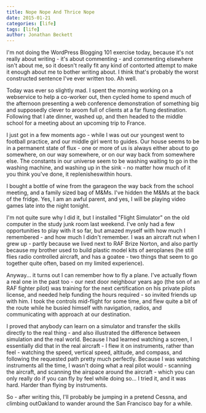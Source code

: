 ```yaml
---
title: Nope Nope And Thrice Nope
date: 2015-01-21
categories: [life]
tags: [life]
author: Jonathan Beckett
---
```


I'm not doing the WordPress Blogging 101 exercise today, because it's not really about writing - it's about commenting - and commenting elsewhere isn't about me, so it doesn't really fit any kind of contorted attempt to make it enough about me to bother writing about. I think that's probably the worst constructed sentence I've ever written too. Ah well.

Today was ever so slightly mad. I spent the morning working on a webservice to help a co-worker out, then cycled home to spend much of the afternoon presenting a web conference demonstration of something big and supposedly clever to aroom full of clients at a far flung destination. Following that I ate dinner, washed up, and then headed to the middle school for a meeting about an upcoming trip to France.

I just got in a few moments ago - while I was out our youngest went to football practice, and our middle girl went to guides. Our house seems to be in a permanent state of flux - one or more of us is always either about to go somewhere, on our way somewhere, or on our way back from somewhere else. The constants in our universe seem to be washing waiting to go in the washing machine, and washing up in the sink - no matter how much of it you think you've done, it replenisheswithin hours.

I bought a bottle of wine from the garageon the way back from the school meeting, and a family sized bag of M&Ms. I've hidden the M&Ms at the back of the fridge. Yes, I am an awful parent, and yes, I will be playing video games late into the night tonight.

I'm not quite sure why I did it, but I installed "Flight Simulator" on the old computer in the study junk room last weekend. I've only had a few opportunities to play with it so far, but amazed myself with how much I remembered - and how much I didn't remember. I was an aircraft nut when I grew up - partly because we lived next to RAF Brize Norton, and also partly because my brother used to build plastic model kits of aeroplanes (he still flies radio controlled aircraft, and has a goatee - two things that seem to go together quite often, based on my limited experience).

Anyway... it turns out I can remember how to fly a plane. I've actually flown a real one in the past too - our next door neighbour years ago (the son of an RAF fighter pilot) was training for the next certification on his private pilots license, and needed help funding the hours required - so invited friends up with him. I took the controls mid-flight for some time, and flew quite a bit of the route while he busied himself with navigation, radios, and communicating with approach at our destination.

I proved that anybody can learn on a simulator and transfer the skills directly to the real thing - and also illustrated the difference between simulation and the real world. Because I had learned watching a screen, I essentially did that in the real aircraft - I flew it on instruments, rather than feel - watching the speed, vertical speed, altitude, and compass, and following the requested path pretty much perfectly. Because I was watching instruments all the time, I wasn't doing what a real pilot would - scanning the aircraft, and scanning the airspace around the aircraft - which you can only really do if you can fly by feel while doing so... I tried it, and it was hard. Harder than flying by instruments.

So - after writing this, I'll probably be jumping in a pretend Cessna, and climbing outOakland to wander around the San Francisco bay for a while.